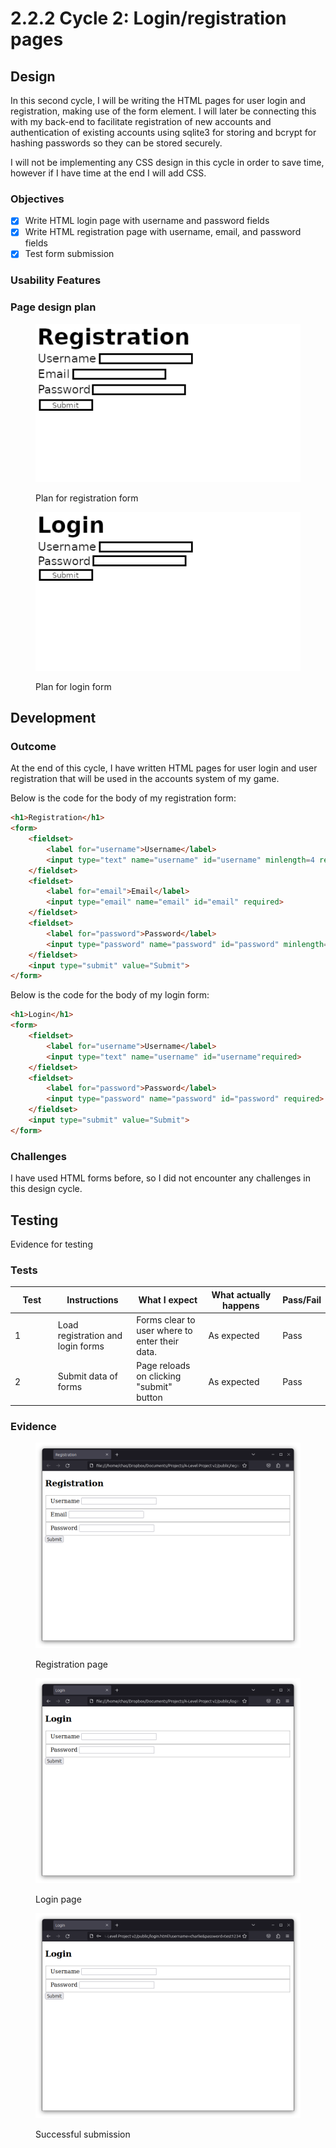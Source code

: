 # 2.2.2 Cycle 2: Login/registration pages

## Design

In this second cycle, I will be writing the HTML pages for user login and registration, making use of the form element. I will later be connecting this with my back-end to facilitate registration of new accounts and authentication of existing accounts using sqlite3 for storing and bcrypt for hashing passwords so they can be stored securely.

I will not be implementing any CSS design in this cycle in order to save time, however if I have time at the end I will add CSS.

### Objectives

* [x] Write HTML login page with username and password fields
* [x] Write HTML registration page with username, email, and password fields
* [x] Test form submission

### Usability Features

### Page design plan

<figure><img src="../.gitbook/assets/registration_plan.png" alt=""><figcaption><p>Plan for registration form</p></figcaption></figure>

<figure><img src="../.gitbook/assets/login_plan.png" alt=""><figcaption><p>Plan for login form</p></figcaption></figure>

## Development

### Outcome

At the end of this cycle, I have written HTML pages for user login and user registration that will be used in the accounts system of my game.&#x20;

Below is the code for the body of my registration form:

```html
<h1>Registration</h1>
<form>
    <fieldset>
        <label for="username">Username</label>
        <input type="text" name="username" id="username" minlength=4 required>
    </fieldset>
    <fieldset>
        <label for="email">Email</label>
        <input type="email" name="email" id="email" required>
    </fieldset>
    <fieldset>
        <label for="password">Password</label>
        <input type="password" name="password" id="password" minlength=8 required>
    </fieldset>
    <input type="submit" value="Submit">
</form>
```

Below is the code for the body of my login form:

```html
<h1>Login</h1>
<form>
    <fieldset>
        <label for="username">Username</label>
        <input type="text" name="username" id="username"required>
    </fieldset>
    <fieldset>
        <label for="password">Password</label>
        <input type="password" name="password" id="password" required>
    </fieldset>
    <input type="submit" value="Submit">
</form>
```

### Challenges

I have used HTML forms before, so I did not encounter any challenges in this design cycle.

## Testing

Evidence for testing

### Tests

<table><thead><tr><th width="95">Test</th><th width="158">Instructions</th><th width="171">What I expect</th><th width="174">What actually happens</th><th>Pass/Fail</th></tr></thead><tbody><tr><td>1</td><td>Load registration and login forms</td><td>Forms clear to user where to enter their data.</td><td>As expected</td><td>Pass</td></tr><tr><td>2</td><td>Submit data of forms</td><td>Page reloads on clicking "submit" button</td><td>As expected</td><td>Pass</td></tr></tbody></table>

### Evidence

<figure><img src="../.gitbook/assets/Screenshot from 2023-05-23 14-31-48.png" alt=""><figcaption><p>Registration page</p></figcaption></figure>

<figure><img src="../.gitbook/assets/Screenshot from 2023-05-23 14-31-58.png" alt=""><figcaption><p>Login page</p></figcaption></figure>

<figure><img src="../.gitbook/assets/Screenshot from 2023-05-23 14-33-04.png" alt=""><figcaption><p>Successful submission</p></figcaption></figure>
